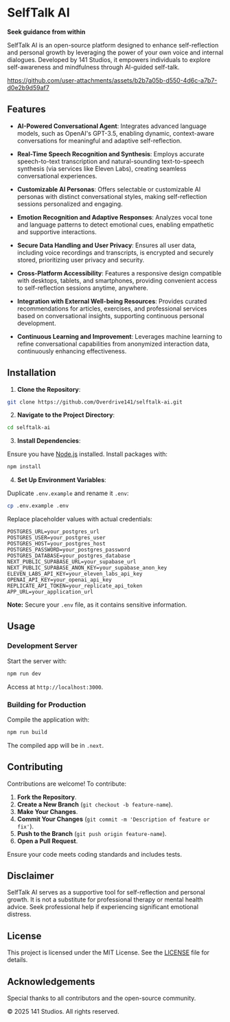 
# SelfTalk AI

**Seek guidance from within**

SelfTalk AI is an open-source platform designed to enhance self-reflection and personal growth by leveraging the power of your own voice and internal dialogues. Developed by 141 Studios, it empowers individuals to explore self-awareness and mindfulness through AI-guided self-talk.

https://github.com/user-attachments/assets/b2b7a05b-d550-4d6c-a7b7-d0e2b9d59af7


## Features

- **AI-Powered Conversational Agent**: Integrates advanced language models, such as OpenAI's GPT-3.5, enabling dynamic, context-aware conversations for meaningful and adaptive self-reflection.

- **Real-Time Speech Recognition and Synthesis**: Employs accurate speech-to-text transcription and natural-sounding text-to-speech synthesis (via services like Eleven Labs), creating seamless conversational experiences.

- **Customizable AI Personas**: Offers selectable or customizable AI personas with distinct conversational styles, making self-reflection sessions personalized and engaging.

- **Emotion Recognition and Adaptive Responses**: Analyzes vocal tone and language patterns to detect emotional cues, enabling empathetic and supportive interactions.

- **Secure Data Handling and User Privacy**: Ensures all user data, including voice recordings and transcripts, is encrypted and securely stored, prioritizing user privacy and security.

- **Cross-Platform Accessibility**: Features a responsive design compatible with desktops, tablets, and smartphones, providing convenient access to self-reflection sessions anytime, anywhere.

- **Integration with External Well-being Resources**: Provides curated recommendations for articles, exercises, and professional services based on conversational insights, supporting continuous personal development.

- **Continuous Learning and Improvement**: Leverages machine learning to refine conversational capabilities from anonymized interaction data, continuously enhancing effectiveness.

## Installation

1. **Clone the Repository**:

```bash
git clone https://github.com/Overdrive141/selftalk-ai.git
```

2. **Navigate to the Project Directory**:

```bash
cd selftalk-ai
```

3. **Install Dependencies**:

Ensure you have [Node.js](https://nodejs.org/) installed. Install packages with:

```bash
npm install
```

4. **Set Up Environment Variables**:

Duplicate `.env.example` and rename it `.env`:

```bash
cp .env.example .env
```

Replace placeholder values with actual credentials:

```
POSTGRES_URL=your_postgres_url
POSTGRES_USER=your_postgres_user
POSTGRES_HOST=your_postgres_host
POSTGRES_PASSWORD=your_postgres_password
POSTGRES_DATABASE=your_postgres_database
NEXT_PUBLIC_SUPABASE_URL=your_supabase_url
NEXT_PUBLIC_SUPABASE_ANON_KEY=your_supabase_anon_key
ELEVEN_LABS_API_KEY=your_eleven_labs_api_key
OPENAI_API_KEY=your_openai_api_key
REPLICATE_API_TOKEN=your_replicate_api_token
APP_URL=your_application_url
```

**Note:** Secure your `.env` file, as it contains sensitive information.

## Usage

### Development Server

Start the server with:

```bash
npm run dev
```

Access at `http://localhost:3000`.

### Building for Production

Compile the application with:

```bash
npm run build
```

The compiled app will be in `.next`.

## Contributing

Contributions are welcome! To contribute:

1. **Fork the Repository**.
2. **Create a New Branch** (`git checkout -b feature-name`).
3. **Make Your Changes**.
4. **Commit Your Changes** (`git commit -m 'Description of feature or fix'`).
5. **Push to the Branch** (`git push origin feature-name`).
6. **Open a Pull Request**.

Ensure your code meets coding standards and includes tests.

## Disclaimer

SelfTalk AI serves as a supportive tool for self-reflection and personal growth. It is not a substitute for professional therapy or mental health advice. Seek professional help if experiencing significant emotional distress.

## License

This project is licensed under the MIT License. See the [LICENSE](LICENSE) file for details.

## Acknowledgements

Special thanks to all contributors and the open-source community.

© 2025 141 Studios. All rights reserved.

